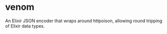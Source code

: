 # venom
An Elixir JSON encoder that wraps around httpoison, allowing round tripping of Elixir data types.

